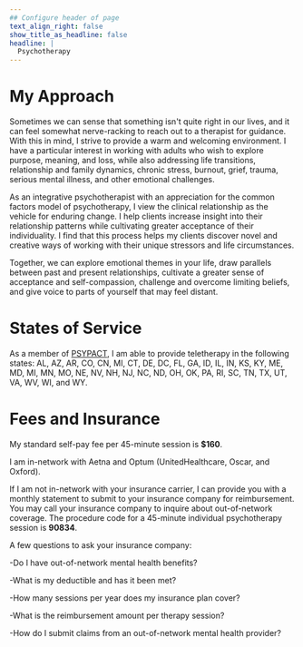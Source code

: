 ```yaml
---
## Configure header of page
text_align_right: false
show_title_as_headline: false
headline: |
  Psychotherapy
---
```


<!-- this is a subheadline -->

# My Approach

Sometimes we can sense that something isn't quite right in our lives, and it can feel somewhat nerve-racking to reach out to a therapist for guidance. With this in mind, I strive to provide a warm and welcoming environment. I have a particular interest in working with adults who wish to explore purpose, meaning, and loss, while also addressing life transitions, relationship and family dynamics, chronic stress, burnout, grief, trauma, serious mental illness, and other emotional challenges.

As an integrative psychotherapist with an appreciation for the common factors model of psychotherapy, I view the clinical relationship as the vehicle for enduring change. I help clients increase insight into their relationship patterns while cultivating greater acceptance of their individuality. I find that this process helps my clients discover novel and creative ways of working with their unique stressors and life circumstances.

Together, we can explore emotional themes in your life, draw parallels between past and present relationships, cultivate a greater sense of acceptance and self-compassion, challenge and overcome limiting beliefs, and give voice to parts of yourself that may feel distant.

# States of Service

As a member of  [PSYPACT](https://psypact.org/), I am able to provide teletherapy in the following states: AL, AZ, AR, CO, CN, MI, CT, DE, DC, FL, GA, ID, IL, IN, KS, KY, ME, MD, MI, MN, MO, NE, NV, NH, NJ, NC, ND, OH, OK, PA, RI, SC, TN, TX, UT, VA, WV, WI, and WY.

# Fees and Insurance
My standard self-pay fee per 45-minute session is **$160**. 

I am in-network with Aetna and Optum (UnitedHealthcare, Oscar, and Oxford).

If I am not in-network with your insurance carrier, I can provide you with a monthly statement to submit to your insurance company for reimbursement. You may call your insurance company to inquire about out-of-network coverage. The procedure code for a 45-minute individual psychotherapy session is **90834**.

A few questions to ask your insurance company:

-Do I have out-of-network mental health benefits?

-What is my deductible and has it been met?

-How many sessions per year does my insurance plan cover?

-What is the reimbursement amount per therapy session?

-How do I submit claims from an out-of-network mental health provider?























